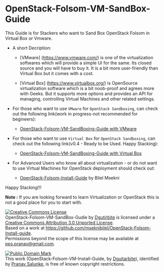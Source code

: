 OpenStack-Folsom-VM-SandBox-Guide
=================================

 This Guide is for Stackers who want to Sand Box OpenStack Folsom in Virtual Box or Vmware.
 
* A short Decription:
 
  * [VMware] (https://www.vmware.com/) is one of the virtualization softwares which will provide a simple UI for the same. Its closed source and you will have to buy it. It is a bit more user-friendly than Virtual Box but it comes with a cost. 
   
  * [Virtual Box] (https://www.virtualbox.org/) is OpenSource virtualization software which is a bit noob-proof and agrees more with Geeks. But it supports more options and provides an API for managing, controlling Virtual Machines and other related settings.
  
 
* For those who want to use `VMware` for `OpenStack Sandboxing`, can check out the following link(work in progress-not recommended for begineers):
  * [OpenStack-Folsom-VM-SandBoxing-Guide with VMware](https://github.com/dguitarbite/OpenStack-Folsom-VM-SandBox-Guide/tree/VMware)


* For those who want to use `Virtual Box` for `OpenStack Sandboxing`, can check out the following link(v0.4 - Ready to be Used. Happy Stacking):
  * [OpenStack-Folsom-VM-SandBoxing-Guide with Virtual Box](https://github.com/dguitarbite/OpenStack-Folsom-VM-SandBox-Guide/tree/VirtualBox)


* For Advanced Users who know all about virtualization - or do not want to use Virtual Machines for OpenStack deployment should check out:
  * [OpenStack-Folsom-Install-Guide](https://github.com/mseknibilel/OpenStack-Folsom-Install-guide/blob/master/OpenStack_Folsom_Install_Guide_WebVersion.rst) by Bilel Msekni


Happy Stacking!!!

**Note :** If you are looking forward to learn Virtualization or OpenStack this is not a good place for you to start with.

<a rel="license" href="http://creativecommons.org/licenses/by/3.0/deed.en_US"><img alt="Creative Commons License" style="border-width:0" src="http://i.creativecommons.org/l/by/3.0/88x31.png" /></a><br /><span xmlns:dct="http://purl.org/dc/terms/" property="dct:title">OpenStack-Folsom-VM-SandBox-Gudie</span> by <a xmlns:cc="http://creativecommons.org/ns#" href="dguitarbite" property="cc:attributionName" rel="cc:attributionURL">Dgutirbite</a> is licensed under a <a rel="license" href="http://creativecommons.org/licenses/by/3.0/deed.en_US">Creative Commons Attribution 3.0 Unported License</a>.<br />Based on a work at <a xmlns:dct="http://purl.org/dc/terms/" href="https://github.com/mseknibilel/OpenStack-Folsom-Install-guide" rel="dct:source">https://github.com/mseknibilel/OpenStack-Folsom-Install-guide</a>.<br />Permissions beyond the scope of this license may be available at <a xmlns:cc="http://creativecommons.org/ns#" href="pps.pranav@gmail.com" rel="cc:morePermissions">pps.pranav@gmail.com</a>.

<p xmlns:dct="http://purl.org/dc/terms/">
<a rel="license" href="http://creativecommons.org/publicdomain/mark/1.0/">
<img src="http://i.creativecommons.org/p/mark/1.0/88x31.png"
     style="border-style: none;" alt="Public Domain Mark" />
</a>
<br />
This work (<span property="dct:title">OpenStack-Folsom-VM-Install-Guide</span>, by <a href="https://github.com/dguitarbite/OpenStack-Folsom-VM-SandBox-Guide" rel="dct:creator"><span property="dct:title">Dguitarbite</span></a>), identified by <a href="http://dguitarbite.github.com/dguitarbite/" rel="dct:publisher"><span property="dct:title">Pranav Salunke</span></a>, is free of known copyright restrictions.
</p>
